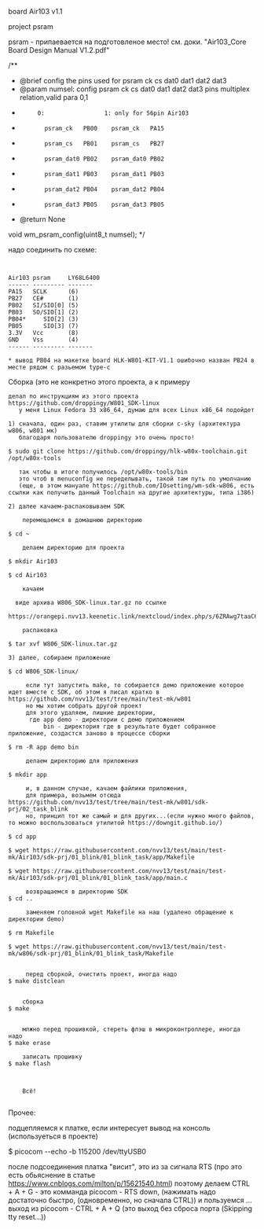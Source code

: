 board Air103 v1.1

project psram

psram - припаевается на подготовленое место! см. доки. "Air103_Core Board Design Manual V1.2.pdf"

/**
 * @brief  config the pins used for psram ck cs dat0 dat1 dat2 dat3
 * @param  numsel: config psram ck cs dat0 dat1 dat2 dat3 pins multiplex relation,valid para 0,1
 *			0:                 1: only for 56pin Air103
 *			  psram_ck   PB00    psram_ck   PA15
 *			  psram_cs   PB01    psram_cs   PB27
 *			  psram_dat0 PB02    psram_dat0 PB02
 *			  psram_dat1 PB03    psram_dat1 PB03
 *			  psram_dat2 PB04    psram_dat2 PB04
 *			  psram_dat3 PB05    psram_dat3 PB05

 * @return None

  void wm_psram_config(uint8_t numsel);
 */



надо соединить по схеме:
~~~


Air103 psram     LY68L6400  
------ --------- -------    
PA15   SCLK      (6)        
PB27   CE#       (1)        
PB02   SI/SIO[0] (5)
PB03   SO/SIO[1] (2)
PB04*     SIO[2] (3)
PB05      SIO[3] (7)
3.3V   Vcc       (8)
GND    Vss       (4)
------ --------- -------

* вывод PB04 на макетке board HLK-W801-KIT-V1.1 ошибочно назван PB24 в месте рядом с разьемом type-c

~~~




Сборка  (это не конкретно этого проекта, а к примеру
~~~
делал по инструкциям из этого проекта https://github.com/droppingy/W801_SDK-linux
   у меня Linux Fedora 33 x86_64, думаю для всех Linux x86_64 подойдет

1) сначала, один раз, ставим утилиты для сборки c-sky (архитектура w806, w801 мк)
   благодаря пользователю droppingy это очень просто!  

$ sudo git clone https://github.com/droppingy/hlk-w80x-toolchain.git /opt/w80x-tools

   так чтобы в итоге получилось /opt/w80x-tools/bin
   это чтоб в menuconfig не переделывать, такой там путь по умолчанию
   (еще, в этом мануале https://github.com/IOsetting/wm-sdk-w806, есть ссылки как получить данный Toolchain на другие архитектуры, типа i386)

2) далее качаем-распаковываем SDK

    перемещаемся в домашнюю директорию
 
$ cd ~

    делаем директорию для проекта

$ mkdir Air103

$ cd Air103  

    качаем

  виде архива W806_SDK-linux.tar.gz по ссылке
  https://orangepi.nvv13.keenetic.link/nextcloud/index.php/s/6ZRAwg7taaC6Ho4 

    распаковка

$ tar xvf W806_SDK-linux.tar.gz

3) далее, собираем приложение

$ cd W806_SDK-linux/

     если тут запустить make, то собирается демо приложение которое идет вместе с SDK, об этом я писал кратко в https://github.com/nvv13/test/tree/main/test-mk/w801 
     но мы хотим собрать другой проект
     для этого удаляем, лишние директории, 
      где app demo - директории с демо приложением
          bin - директория где в результате будет собранное приложение, создастся заново в процессе сборки

$ rm -R app demo bin

     делаем директорию для приложения

$ mkdir app

     и, в данном случае, качаем файлики приложения, 
     для примера, возьмем отсюда https://github.com/nvv13/test/tree/main/test-mk/w801/sdk-prj/02_task_blink
     но, принцип тот же самый и для других...(если нужно много файлов, то можно воспользоваться утилитой https://downgit.github.io/)

$ cd app

$ wget https://raw.githubusercontent.com/nvv13/test/main/test-mk/Air103/sdk-prj/01_blink/01_blink_task/app/Makefile

$ wget https://raw.githubusercontent.com/nvv13/test/main/test-mk/Air103/sdk-prj/01_blink/01_blink_task/app/main.c

     возвращаемся в директорию SDK
$ cd ..

     заменяем головной wget Makefile на наш (удалено обращение к директории demo)

$ rm Makefile

$ wget https://raw.githubusercontent.com/nvv13/test/main/test-mk/w806/sdk-prj/01_blink/01_blink_task/Makefile


     перед сборкой, очистить проект, иногда надо
$ make distclean


    сборка
$ make 


    млжно перед прошивкой, стереть флэш в микроконтроллере, иногда надо
$ make erase

    записать прошивку
$ make flash

  

    Всё!


~~~





Прочее:

  подцепляемся к платке, если интересует вывод на консоль (используеться в проекте)

$ picocom --echo -b 115200 /dev/ttyUSB0

  после подсоединения платка "висит", это из за сигнала RTS (про это есть обьяснение в статье https://www.cnblogs.com/milton/p/15621540.html)
  поэтому делаем CTRL + A + G   - это комманда picocom - RTS down, (нажимать надо достаточно быстро, (одновременно, но сначала CTRL))
  и пользуемся ...
          выход из picocom - CTRL + A + Q  (это выход без сброса порта (Skipping tty reset...))





